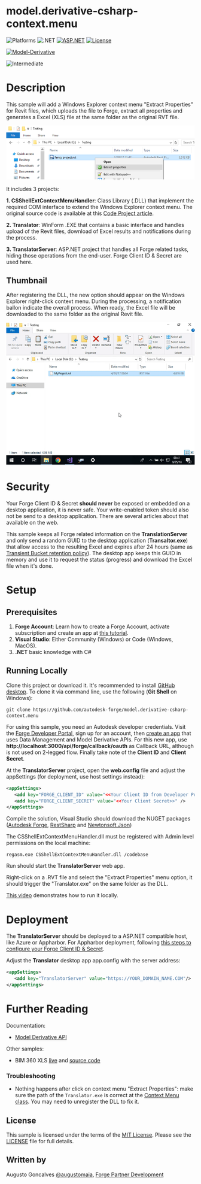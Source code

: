 # model.derivative-csharp-context.menu

![Platforms](https://img.shields.io/badge/platform-Windows-lightgray.svg)
![.NET](https://img.shields.io/badge/.NET-4.6-blue.svg)
[![ASP.NET](https://img.shields.io/badge/ASP.NET-4.6-blue.svg)](https://asp.net/)
[![License](http://img.shields.io/:license-mit-blue.svg)](http://opensource.org/licenses/MIT)

[![Model-Derivative](https://img.shields.io/badge/Model%20Derivative-v2-green.svg)](http://developer.autodesk.com/)

![Intermediate](https://img.shields.io/badge/Level-Intermediate-blue.svg)

# Description

This sample will add a Windows Explorer context menu "Extract Properties" for Revit files, which uploads the file to Forge, extract all properties and generates a Excel (XLS) file at the same folder as the original RVT file. 

![](menu.png)

It includes 3 projects: 

**1. CSShellExtContextMenuHandler**: Class Library (.DLL) that implement the required COM interface to extend the Windows Explorer context menu. The original source code is available at this [Code Project article](https://www.codeproject.com/articles/174369/how-to-write-windows-shell-extension-with-net-lang).

**2. Translator**: WinForm .EXE that contains a basic interface and handles upload of the Revit files, download of Excel results and notifications during the process.

**3. TranslatorServer**: ASP.NET project that handles all Forge related tasks, hiding those operations from the end-user. Forge Client ID & Secret are used here.

## Thumbnail

After registering the DLL, the new option should appear on the Windows Explorer right-click context menu. During the processing, a notification ballon indicate the overall process. When ready, the Excel file will be downloaded to the same folder as the original Revit file.

![thumbnail](/thumbnail.gif)

# Security

Your Forge Client ID & Secret **should never** be exposed or embedded on a desktop application, it is never safe. Your write-enabled token should also not be send to a desktop application. There are several articles about that available on the web.

This sample keeps all Forge related information on the **TranslationServer** and only send a random GUID to the desktop application (**Transaltor.exe**) that allow access to the resulting Excel and expires after 24 hours (same as [Transient Bucket retention policy](https://developer.autodesk.com/en/docs/data/v2/overview/retention-policy/)). The desktop app keeps this GUID in memory and use it to request the status (progress) and download the Excel file when it's done.

# Setup

## Prerequisites

1. **Forge Account**: Learn how to create a Forge Account, activate subscription and create an app at [this tutorial](http://learnforge.autodesk.io/#/account/). 
2. **Visual Studio**: Either Community (Windows) or Code (Windows, MacOS).
3. **.NET** basic knowledge with C#

## Running Locally

Clone this project or download it. It's recommended to install [GitHub desktop](https://desktop.github.com/). To clone it via command line, use the following (**Git Shell** on Windows):

    git clone https://github.com/autodesk-forge/model.derivative-csharp-context.menu

For using this sample, you need an Autodesk developer credentials. Visit the [Forge Developer Portal](https://developer.autodesk.com), sign up for an account, then [create an app](https://developer.autodesk.com/myapps/create) that uses Data Management and Model Derivative APIs. For this new app, use **http://localhost:3000/api/forge/callback/oauth** as Callback URL, although is not used on 2-legged flow. Finally take note of the **Client ID** and **Client Secret**.

At the **TranslatorServer** project, open the **web.config** file and adjust the appSettings (for deployment, use host settings instead):

```xml
<appSettings>
   <add key="FORGE_CLIENT_ID" value="<<Your Client ID from Developer Portal>>" />
   <add key="FORGE_CLIENT_SECRET" value="<<Your Client Secret>>" />
</appSettings>
```

Compile the solution, Visual Studio should download the NUGET packages ([Autodesk Forge](https://www.nuget.org/packages/Autodesk.Forge/), [RestSharp](https://www.nuget.org/packages/RestSharp) and [Newtonsoft.Json](https://www.nuget.org/packages/newtonsoft.json/))

The CSShellExtContextMenuHandler.dll must be registered with Admin level permissions on the local machine:

    regasm.exe CSShellExtContextMenuHandler.dll /codebase

Run should start the **TranslatorServer** web app.

Right-click on a .RVT file and select the "Extract Properties" menu option, it should trigger the "Translator.exe" on the same folder as the DLL. 

[This video](https://www.youtube.com/watch?v=Vu8yAhmZUb0) demonstrates how to run it locally. 

# Deployment

The **TranslatorServer** should be deployed to a ASP.NET compatible host, like Azure or Appharbor. For Appharbor deployment, following [this steps to configure your Forge Client ID & Secret](http://adndevblog.typepad.com/cloud_and_mobile/2017/01/deploying-forge-aspnet-samples-to-appharbor.html).

Adjust the **Translator** desktop app app.config with the server address:

```xml
<appSettings>
   <add key="TranslatorServer" value="https://YOUR_DOMAIN_NAME.COM"/>
</appSettings>
```

# Further Reading

Documentation:

- [Model Derivative API](https://forge.autodesk.com/en/docs/model-derivative/v2/developers_guide/overview/)

Other samples:

- BIM 360 XLS [live](https://bim360xls.autodesk.io/) and [source code](https://github.com/Autodesk-Forge/bim360appstore-model.derivative-nodejs-xls.exporter)

### Troubleshooting

- Nothing happens after click on context menu "Extract Properties": make sure the path of the `Translator.exe` is correct at the [Context Menu class](CSShellExtContextMenuHandler/FileContextMenuExt.cs#L65). You may need to unregister the DLL to fix it. 

## License

This sample is licensed under the terms of the [MIT License](http://opensource.org/licenses/MIT).
Please see the [LICENSE](LICENSE) file for full details.

## Written by

Augusto Goncalves [@augustomaia](https://twitter.com/augustomaia), [Forge Partner Development](http://forge.autodesk.com)
